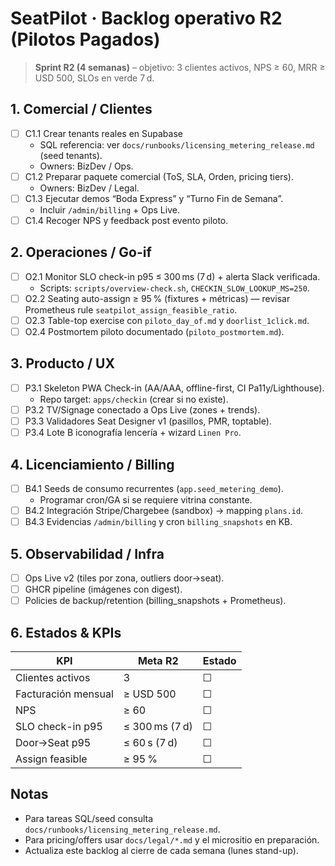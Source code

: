 # SeatPilot · Backlog operativo R2 (Pilotos Pagados)

> **Sprint R2 (4 semanas)** – objetivo: 3 clientes activos, NPS ≥ 60, MRR ≥ USD 500, SLOs en verde 7 d.

## 1. Comercial / Clientes
- [ ] C1.1 Crear tenants reales en Supabase  
  - SQL referencia: ver `docs/runbooks/licensing_metering_release.md` (seed tenants).  
  - Owners: BizDev / Ops.
- [ ] C1.2 Preparar paquete comercial (ToS, SLA, Orden, pricing tiers).  
  - Owners: BizDev / Legal.
- [ ] C1.3 Ejecutar demos “Boda Express” y “Turno Fin de Semana”.  
  - Incluir `/admin/billing` + Ops Live.  
- [ ] C1.4 Recoger NPS y feedback post evento piloto.

## 2. Operaciones / Go-if
- [ ] O2.1 Monitor SLO check-in p95 ≤ 300 ms (7 d) + alerta Slack verificada.  
  - Scripts: `scripts/overview-check.sh`, `CHECKIN_SLOW_LOOKUP_MS=250`.
- [ ] O2.2 Seating auto-assign ≥ 95 % (fixtures + métricas) — revisar Prometheus rule `seatpilot_assign_feasible_ratio`.  
- [ ] O2.3 Table-top exercise con `piloto_day_of.md` y `doorlist_1click.md`.  
- [ ] O2.4 Postmortem piloto documentado (`piloto_postmortem.md`).

## 3. Producto / UX
- [ ] P3.1 Skeleton PWA Check-in (AA/AAA, offline-first, CI Pa11y/Lighthouse).  
  - Repo target: `apps/checkin` (crear si no existe).  
- [ ] P3.2 TV/Signage conectado a Ops Live (zones + trends).  
- [ ] P3.3 Validadores Seat Designer v1 (pasillos, PMR, toptable).  
- [ ] P3.4 Lote B iconografía lencería + wizard `Linen Pro`.

## 4. Licenciamiento / Billing
- [ ] B4.1 Seeds de consumo recurrentes (`app.seed_metering_demo`).  
  - Programar cron/GA si se requiere vitrina constante.  
- [ ] B4.2 Integración Stripe/Chargebee (sandbox) → mapping `plans.id`.  
- [ ] B4.3 Evidencias `/admin/billing` y cron `billing_snapshots` en KB.

## 5. Observabilidad / Infra
- [ ] Ops Live v2 (tiles por zona, outliers door→seat).  
- [ ] GHCR pipeline (imágenes con digest).  
- [ ] Policies de backup/retention (billing_snapshots + Prometheus).

## 6. Estados & KPIs
| KPI | Meta R2 | Estado |
| --- | --- | --- |
| Clientes activos | 3 | ☐ |
| Facturación mensual | ≥ USD 500 | ☐ |
| NPS | ≥ 60 | ☐ |
| SLO check-in p95 | ≤ 300 ms (7 d) | ☐ |
| Door→Seat p95 | ≤ 60 s (7 d) | ☐ |
| Assign feasible | ≥ 95 % | ☐ |

## Notas
- Para tareas SQL/seed consulta `docs/runbooks/licensing_metering_release.md`.
- Para pricing/offers usar `docs/legal/*.md` y el micrositio en preparación.
- Actualiza este backlog al cierre de cada semana (lunes stand-up).
